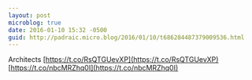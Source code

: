 ```yaml
---
layout: post
microblog: true
date: 2016-01-10 15:32 -0500
guid: http://padraic.micro.blog/2016/01/10/t686284487379009536.html
---
```

Architects  [https://t.co/RsQTGUevXP](https://t.co/RsQTGUevXP) [https://t.co/nbcMRZhq0I](https://t.co/nbcMRZhq0I)
